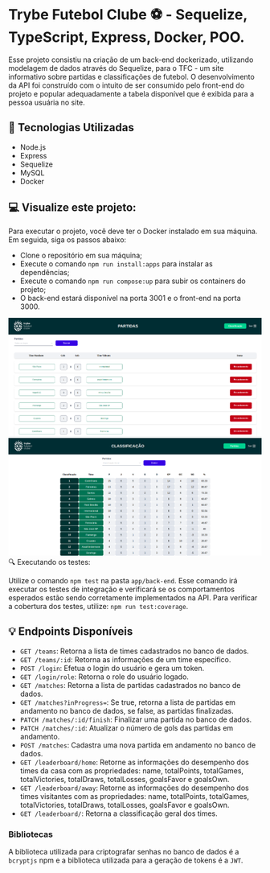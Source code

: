 # Trybe Futebol Clube ⚽️ - Sequelize, TypeScript, Express, Docker, POO.
Esse projeto consistiu na criação de um back-end dockerizado, utilizando modelagem de dados através do Sequelize, para o TFC - um site informativo sobre partidas e classificações de futebol. O desenvolvimento da API foi construído com o intuito de ser consumido pelo front-end do projeto e popular adequadamente a tabela disponível que é exibida para a pessoa usuária no site.

## :hammer: Tecnologias Utilizadas
- Node.js
- Express
- Sequelize
- MySQL
- Docker

## :computer: Visualize este projeto:
Para executar o projeto, você deve ter o Docker instalado em sua máquina. Em seguida, siga os passos abaixo:
- Clone o repositório em sua máquina;
- Execute o comando `npm run install:apps` para instalar as dependências;
- Execute o comando `npm run compose:up` para subir os containers do projeto;
- O back-end estará disponível na porta 3001 e o front-end na porta 3000.

<img src="./partidas.png" alt="página de partidas"/>
<img src="./classificação-geral.png" alt="página de classificação/>

## :mag: Executando os testes:
Utilize o comando `npm test` na pasta `app/back-end`. Esse comando irá executar os testes de integração e  verificará se os comportamentos esperados estão sendo corretamente implementados na API. Para verificar a cobertura dos testes, utilize: `npm run test:coverage`.

## :bulb: Endpoints Disponíveis
- `GET /teams`: Retorna a lista de times cadastrados no banco de dados.
- `GET /teams/:id`: Retorna as informações de um time específico.
- `POST /login`: Efetua o login do usuário e gera um token.
- `GET /login/role`: Retorna o role do usuário logado.
- `GET /matches`: Retorna a lista de partidas cadastrados no banco de dados.
- `GET /matches?inProgress=`: Se true, retorna a lista de partidas em andamento no banco de dados, se false, as partidas finalizadas.
- `PATCH /matches/:id/finish`: Finalizar uma partida no banco de dados.
- `PATCH /matches/:id`: Atualizar o número de gols das partidas em andamento.
- `POST /matches`: Cadastra uma nova partida em andamento no banco de dados.
- `GET /leaderboard/home`: Retorne as informações do desempenho dos times da casa com as propriedades: name, totalPoints, totalGames, totalVictories, totalDraws, totalLosses, goalsFavor e goalsOwn.
- `GET /leaderboard/away`: Retorne as informações do desempenho dos times visitantes com as propriedades: name, totalPoints, totalGames, totalVictories, totalDraws, totalLosses, goalsFavor e goalsOwn.
- `GET /leaderboard/`:  Retorna a classificação geral dos times.

### Bibliotecas
A biblioteca utilizada para criptografar senhas no banco de dados é a `bcryptjs` npm e a biblioteca utilizada para a geração de tokens é a `JWT`.

